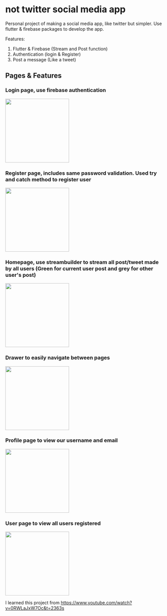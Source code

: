 # not twitter social media app
Personal project of making a social media app, like twitter but simpler. Use flutter & firebase packages to develop the app.

Features:
1. Flutter & Firebase (Stream and Post function)
2. Authentication (login & Register)
3. Post a message (Like a tweet)

## Pages & Features

### Login page, use firebase authentication
<img src="https://github.com/ujaiahmad/not-twitter-social-media-app/assets/25504609/593a3672-cf51-461b-9305-6e0080bad414" width="200"><br />

### Register page, includes same password validation. Used try and catch method to register user
<img src="https://github.com/ujaiahmad/not-twitter-social-media-app/assets/25504609/f3f4a971-17ab-419e-9384-98ecdfd51719" width="200"><br />

### Homepage, use streambuilder to stream all post/tweet made by all users (Green for current user post and grey for other user's post)
<img src="https://github.com/ujaiahmad/not-twitter-social-media-app/assets/25504609/2a3fe1f1-d031-45f9-a93c-7429e6eeb682" width="200"><br />

### Drawer to easily navigate between pages
<img src="https://github.com/ujaiahmad/not-twitter-social-media-app/assets/25504609/455f9210-b928-4f56-ac91-3f113711e4ea" width="200"><br />

### Profile page to view our username and email
<img src="https://github.com/ujaiahmad/not-twitter-social-media-app/assets/25504609/0f05143a-071f-47cc-a8ce-3fb5bf9fe4b7" width="200"><br />

### User page to view all users registered
<img src="https://github.com/ujaiahmad/not-twitter-social-media-app/assets/25504609/3649320a-f9e6-4c3c-94c1-a5d305bd6a35" width="200"><br />

I learned this project from https://www.youtube.com/watch?v=0RWLaJxW7Oc&t=2363s 
